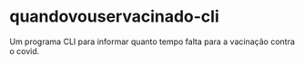 # quandovouservacinado-cli
Um programa CLI para informar quanto tempo falta para a vacinação contra o covid.

